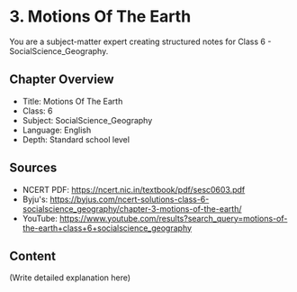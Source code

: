 # 3. Motions Of The Earth

You are a subject-matter expert creating structured notes for Class 6 - SocialScience_Geography.

## Chapter Overview
- Title: Motions Of The Earth
- Class: 6
- Subject: SocialScience_Geography
- Language: English
- Depth: Standard school level

## Sources
- NCERT PDF: https://ncert.nic.in/textbook/pdf/sesc0603.pdf
- Byju's: https://byjus.com/ncert-solutions-class-6-socialscience_geography/chapter-3-motions-of-the-earth/
- YouTube: https://www.youtube.com/results?search_query=motions-of-the-earth+class+6+socialscience_geography

## Content
(Write detailed explanation here)
